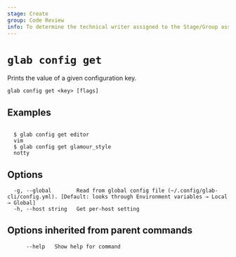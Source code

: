 ```yaml
---
stage: Create
group: Code Review
info: To determine the technical writer assigned to the Stage/Group associated with this page, see https://about.gitlab.com/handbook/product/ux/technical-writing/#assignments
---
```


<!--
This documentation is auto generated by a script.
Please do not edit this file directly. Run `make gen-docs` instead.
-->

# `glab config get`

Prints the value of a given configuration key.

```plaintext
glab config get <key> [flags]
```

## Examples

```plaintext

  $ glab config get editor
  vim
  $ glab config get glamour_style
  notty

```

## Options

```plaintext
  -g, --global        Read from global config file (~/.config/glab-cli/config.yml). [Default: looks through Environment variables → Local → Global]
  -h, --host string   Get per-host setting
```

## Options inherited from parent commands

```plaintext
      --help   Show help for command
```
